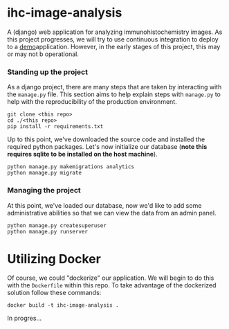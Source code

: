 # ihc-image-analysis
A (django) web application for analyzing immunohistochemistry images. As this project progresses, we will try to use continuous integration to deploy to a [demo](http://rapid-235.vm.duke.edu:8000/)application. However, in the early stages of this project, this may or may not b operational.


### Standing up the project
As a django project, there are many steps that are taken by interacting with
the `manage.py` file. This section aims to help explain steps with `manage.py` to
help with the reproducibility of the production environment.

```
git clone <this repo>
cd ./<this repo>
pip install -r requirements.txt
```

Up to this point, we've downloaded the source code and installed the required
python packages. Let's now initialize our database (**note this requires sqlite to be 
installed on the host machine**).

```
python manage.py makemigrations analytics
python manage.py migrate
```

### Managing the project
At this point, we've loaded our database, now we'd like to add some administrative abilities so that we can view the data from an admin panel.

```
python manage.py createsuperuser
python manage.py runserver
```

# Utilizing Docker
Of course, we could "dockerize" our application. We will begin to do this with
the `Dockerfile` within this repo. To take advantage of the dockerized solution follow
these commands:

```
docker build -t ihc-image-analysis .
```

In progres...

